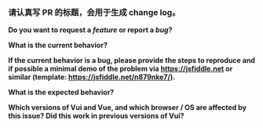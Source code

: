 ### 请认真写 PR 的标题，会用于生成 change log。

**Do you want to request a *feature* or report a *bug*?**

**What is the current behavior?**

**If the current behavior is a bug, please provide the steps to reproduce and if possible a minimal demo of the problem via https://jsfiddle.net or similar (template: https://jsfiddle.net/n879nke7/).**

**What is the expected behavior?**

**Which versions of Vui and Vue, and which browser / OS are affected by this issue? Did this work in previous versions of Vui?**
